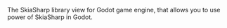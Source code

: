 The SkiaSharp library view for Godot game engine, that allows you to use power of SkiaSharp in Godot.
